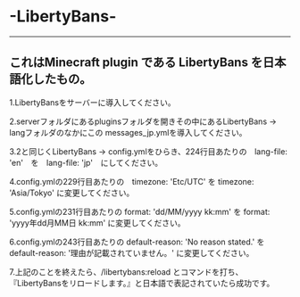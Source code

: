 # -LibertyBans-

------------------------------------------------------------
これはMinecraft plugin である LibertyBans を日本語化したもの。
------------------------------------------------------------

1.LibertyBansをサーバーに導入してください。

2.serverフォルダにあるpluginsフォルダを開きその中にあるLibertyBans → langフォルダのなかにこの messages_jp.ymlを導入してください。

3.2と同じくLibertyBans → config.ymlをひらき、224行目あたりの　lang-file: 'en'　を　lang-file: 'jp'　にしてください。

4.config.ymlの229行目あたりの　timezone: 'Etc/UTC' を timezone: 'Asia/Tokyo' に変更してください。

5.config.ymlの231行目あたりの format: 'dd/MM/yyyy kk:mm' を format: 'yyyy年dd月MM日 kk:mm' に変更してください。

6.config.ymlの243行目あたりの default-reason: 'No reason stated.' を default-reason: '理由が記載されていません。' に変更してください。

7.上記のことを終えたら、/libertybans:reload とコマンドを打ち、『LibertyBansをリロードします。』と日本語で表記されていたら成功です。
